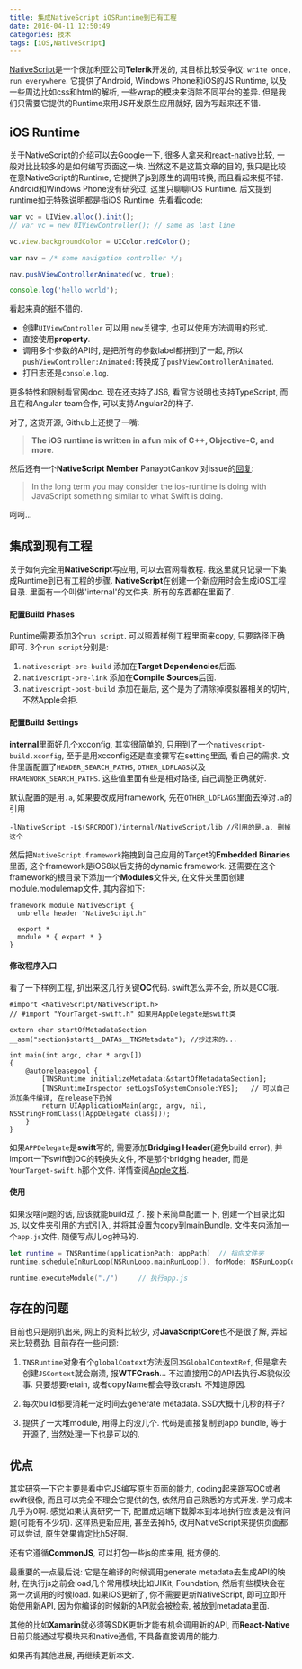 ```yaml
---
title: 集成NativeScript iOSRuntime到已有工程
date: 2016-04-11 12:50:49
categories: 技术
tags: [iOS,NativeScript]
---
```


[NativeScript](https://www.nativescript.org/)是一个保加利亚公司**Telerik**开发的, 其目标比较受争议: `write once, run everywhere`. 它提供了Android, Windows Phone和iOS的JS Runtime, 以及一些周边比如css和html的解析, 一些wrap的模块来消除不同平台的差异. 但是我们只需要它提供的Runtime来用JS开发原生应用就好, 因为写起来还不错.

## iOS Runtime

关于NativeScript的介绍可以去Google一下, 很多人拿来和[react-native](https://facebook.github.io/react-native/)比较, 一般对比比较多的是如何编写页面这一块. 当然这不是这篇文章的目的, 我只是比较在意NativeScript的Runtime, 它提供了js到原生的调用转换, 而且看起来挺不错. Android和Windows Phone没有研究过, 这里只聊聊iOS Runtime. 后文提到runtime如无特殊说明都是指iOS Runtime.
先看看code:

```js
var vc = UIView.alloc().init();
// var vc = new UIViewController(); // same as last line

vc.view.backgroundColor = UIColor.redColor();

var nav = /* some navigation controller */;

nav.pushViewControllerAnimated(vc, true);

console.log('hello world');
```

看起来真的挺不错的. 
* 创建`UIViewController` 可以用 `new`关键字, 也可以使用方法调用的形式.
* 直接使用**property**.
* 调用多个参数的API时, 是把所有的参数label都拼到了一起, 所以`pushViewController:Animated:`转换成了`pushViewControllerAnimated`.
* 打日志还是`console.log`.

更多特性和限制看官网doc. 现在还支持了JS6, 看官方说明也支持TypeScript, 而且在和Angular team合作, 可以支持Angular2的样子.

对了, 这货开源, Github上还提了一嘴:
> **The iOS runtime is written in a fun mix of C++, Objective-C, and more**. 

然后还有一个**NativeScript Member** PanayotCankov 对issue的[回复](https://github.com/NativeScript/NativeScript/issues/1121):
> In the long term you may consider the ios-runtime is doing with JavaScript something similar to what Swift is doing.

呵呵...

## 集成到现有工程

关于如何完全用**NativeScript**写应用, 可以去官网看教程. 我这里就只记录一下集成Runtime到已有工程的步骤. **NativeScript**在创建一个新应用时会生成iOS工程目录.
里面有一个叫做'internal'的文件夹. 所有的东西都在里面了.

#### 配置Build Phases

Runtime需要添加3个`run script`. 可以照着样例工程里面来copy, 只要路径正确即可. 3个`run script`分别是:
1. `nativescript-pre-build` 添加在**Target Dependencies**后面.
2. `nativescript-pre-link` 添加在**Compile Sources**后面.
3. `nativescript-post-build` 添加在最后, 这个是为了清除掉模拟器相关的切片, 不然Apple会拒.

#### 配置Build Settings
**internal**里面好几个xcconfig, 其实很简单的, 只用到了一个`nativescript-build.xconfig`, 至于是用xcconfig还是直接裸写在setting里面, 看自己的需求. 
文件里面配置了`HEADER_SEARCH_PATHS`, `OTHER_LDFLAGS`以及`FRAMEWORK_SEARCH_PATHS`. 这些值里面有些是相对路径, 自己调整正确就好. 

默认配置的是用`.a`, 如果要改成用framework, 先在`OTHER_LDFLAGS`里面去掉对`.a`的引用

```
-lNativeScript -L$(SRCROOT)/internal/NativeScript/lib //引用的是.a, 删掉这个
```

然后把`NativeScript.framework`拖拽到自己应用的Target的**Embedded Binaries**里面, 这个framework是iOS8以后支持的dynamic framework. 
还需要在这个framework的根目录下添加一个**Modules**文件夹, 在文件夹里面创建module.modulemap文件, 其内容如下:

```
framework module NativeScript {
  umbrella header "NativeScript.h"

  export *
  module * { export * }
}
```

#### 修改程序入口
看了一下样例工程, 扒出来这几行关键**OC**代码. swift怎么弄不会, 所以是OC哦.

```objc
#import <NativeScript/NativeScript.h>
// #import "YourTarget-swift.h" 如果用AppDelegate是swift类

extern char startOfMetadataSection __asm("section$start$__DATA$__TNSMetadata");	//抄过来的...

int main(int argc, char * argv[])
{
    @autoreleasepool {
        [TNSRuntime initializeMetadata:&startOfMetadataSection];
        [TNSRuntimeInspector setLogsToSystemConsole:YES];	// 可以自己添加条件编译, 在release下扔掉
        return UIApplicationMain(argc, argv, nil, NSStringFromClass([AppDelegate class]));
    }
}
```

如果`APPDelegate`是**swift**写的, 需要添加**Bridging Header**(避免build error), 并import一下swift到OC的转换头文件, 不是那个bridging header, 而是`YourTarget-swift.h`那个文件. 详情查阅[Apple文档](https://developer.apple.com/library/ios/documentation/Swift/Conceptual/BuildingCocoaApps/MixandMatch.html#//apple_ref/doc/uid/TP40014216-CH10-ID122).

#### 使用
如果没啥问题的话, 应该就能build过了. 接下来简单配置一下, 创建一个目录比如`JS`, 以文件夹引用的方式引入, 并将其设置为copy到mainBundle. 文件夹内添加一个`app.js`文件, 随便写点儿log神马的.

```swift
let runtime = TNSRuntime(applicationPath: appPath)	// 指向文件夹
runtime.scheduleInRunLoop(NSRunLoop.mainRunLoop(), forMode: NSRunLoopCommonModes)

runtime.executeModule("./") 	// 执行app.js
```

## 存在的问题

目前也只是刚扒出来, 网上的资料比较少, 对**JavaScriptCore**也不是很了解, 弄起来比较费劲. 目前存在一些问题:
1. `TNSRuntime`对象有个`globalContext`方法返回`JSGlobalContextRef`, 但是拿去创建`JSContext`就会崩溃, 报**WTFCrash**... 不过直接用C的API去执行JS貌似没事. 只要想要retain, 或者copyName都会导致crash. 不知道原因.

2. 每次build都要消耗一定时间去generate metadata. SSD大概十几秒的样子?

3. 提供了一大堆module, 用得上的没几个. 代码是直接复制到app bundle, 等于开源了, 当然处理一下也是可以的.

## 优点

其实研究一下它主要是看中它JS编写原生页面的能力, coding起来跟写OC或者swift很像, 而且可以完全不理会它提供的包, 依然用自己熟悉的方式开发. 学习成本几乎为0啊. 感觉如果认真研究一下, 配置成远端下载脚本到本地执行应该是没有问题(可能有不少坑). 这样热更新应用, 甚至去掉h5, 改用NativeScript来提供页面都可以尝试, 原生效果肯定比h5好啊.

还有它遵循**CommonJS**, 可以打包一些js的库来用, 挺方便的. 

最重要的一点最后说: 它是在编译的时候调用generate metadata去生成API的映射, 在执行js之前会load几个常用模块比如UIKit, Foundation, 然后有些模块会在第一次调用的时候load. 如果iOS更新了, 你不需要更新NativeScript, 即可立即开始使用新API, 因为你编译的时候新的API就会被检索, 被放到metadata里面. 

其他的比如**Xamarin**就必须等SDK更新才能有机会调用新的API, 而**React-Native** 目前只能通过写模块来和native通信, 不具备直接调用的能力.


如果再有其他进展, 再继续更新本文.


